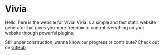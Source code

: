 # Vivia

Hello, here is the website for Vivia! Vivia is a simple and fast static website generator that gives you more freedom to control everything on your website through powerful plugins.

Still under construction, wanna know our progress or contribute? Check out on [GitHub](https://github.com/saurlax/vivia)
